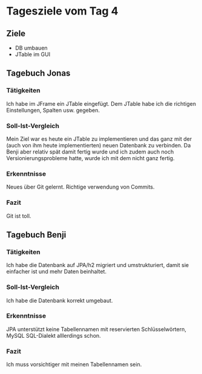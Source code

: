 # Tagesziele vom Tag 4

## Ziele

* DB umbauen
* JTable im GUI

## Tagebuch Jonas
### Tätigkeiten
Ich habe im JFrame ein JTable eingefügt. Dem JTable habe ich die richtigen Einstellungen, Spalten usw. gegeben.
### Soll-Ist-Vergleich
Mein Ziel war es heute ein JTable zu implementieren und das ganz mit der (auch von ihm heute implementierten) neuen Datenbank zu verbinden. Da Benji aber relativ spät damit fertig wurde und ich zudem auch noch Versionierungsprobleme hatte, wurde ich mit dem nicht ganz fertig. 
### Erkenntnisse
Neues über Git gelernt. Richtige verwendung von Commits.
### Fazit
Git ist toll.

## Tagebuch Benji
### Tätigkeiten
Ich habe die Datenbank auf JPA/h2 migriert und umstrukturiert, damit sie einfacher ist und mehr Daten beinhaltet.

### Soll-Ist-Vergleich
Ich habe die Datenbank korrekt umgebaut.

### Erkenntnisse
JPA unterstützt keine Tabellennamen mit reservierten Schlüsselwörtern, MySQL SQL-Dialekt alllerdings schon.

### Fazit
Ich muss vorsichtiger mit meinen Tabellennamen sein.
